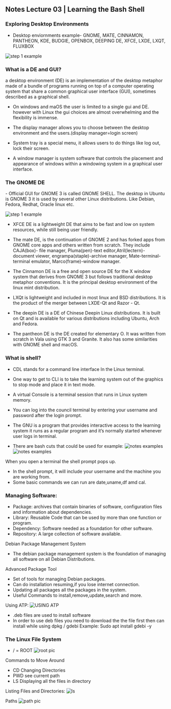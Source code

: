 <h2>Notes Lecture 03 | Learning the Bash Shell</h2>

<h3> Exploring Desktop Environments </h3>

- Desktop enviornments example- GNOME, MATE, CINNAMON, PANTHEON, KDE, BUDGIE,
OPENBOX, DEEPING DE, XFCE, LXDE, LXQT, FLUXBOX

![step 1 example](download/../../images/note3.png)

<h3> What is a DE and GUI? </h3>
a desktop environment (DE) is an implementation of the desktop metaphor made of a bundle of
programs running on top of a computer operating system that share a common graphical user interface (GUI), sometimes described as a graphical shell.

- On windows and maOS the user is limited to a single gui and DE. however with Linux the gui choices are almost overwhelming and the flexibility is immense.

- The display manager allows you to choose between the desktop environment and the users.(display manager=login screen)
  
- System tray is a special menu, it allows users to do things like log out, lock their screen.
  
- A window manager is system software that controls the placement and appearance of windows within a windowing system in a graphical user interface.
  
<h3>The GNOME DE </h3>
-  Official GUI for GNOME 3 is called GNOME SHELL. The desktop in Ubuntu is GNOME 3 it is used by several other Linux distributions. Like Debian, Fedora, Redhat, Oracle linux etc.

![step 1 example](download/../../images/gnome.png)

  
- XFCE DE is a lightweight DE that aims to be fast and low on system resources, while still being user friendly.
  
- The mate DE, is the continuation of GNOME 2 and has forked apps from GNOME core apps and others written from scratch. They include CAJA(box)- file manager, Pluma(pen)-text editor,Atril(lectern)- document viewer, engrampa(staple)-archive manager, Mate-terminal-terminal emulator, Marco(frame)-window manager.
  
- The Cinnamon DE is a free and open source DE for the X window system that derives from GNOME 3 but follows traditional desktop metaphor conventions. It is the principal desktop environment of the linux mint distribution.
  
- LXQt is lightweight and included in most linux and BSD distributions. It is the product of the merger between LXDE-Qt and Razor - Qt.
  
- The deepin DE is a DE of Chinese Deepin Linux distributions. It is built on Qt and is available for various distributions including Ubuntu, Arch and Fedora.
  
- The pantheon DE is the DE created for elementary O. It was written from scratch in Vala using GTK 3 and Granite. It also has some similarities with GNOME shell and macOS.

<h3> What is shell? </h3>

- CDL stands for a command line interface
In the Linux terminal.

- One way to get to CLI is to take the learning system out of the graphics to stop mode and place it in text mode.

- A virtual Console is a terminal session that runs in Linux system memory.
  
- You can log into the council terminal by entering your username and password after the login prompt. 

- The GNU is a program that provides interactive access to the learning system it runs as a regular program and it’s normally started whenever user logs in terminal.

- There are bash cuts that could be used for example: 
  ![notes examples](download/../../images/bash1.png)
  ![notes examples](download/../../images/bash2.png)

When you open a terminal the shell prompt pops up. 
  - In the shell prompt, it will include your username and the machine you are working from. 
  - Some basic commands we can run are date,uname,df amd cal.

<h3>Managing Software:</h3>

- Package: archives that contain binaries of software, configuration files and information about dependencies. 
- Library: Reusable Code that can be used by more than one function or program. 
- Dependency: Software needed as a foundation for other software. 
- Repository: A large collection of software available. 

Debian Package Management System 
- The debian package management system is the foundation of managing all software on all Debian Distributions. 

Advanced Package Tool
- Set of tools for managing Debian packages. 
- Can do installation resuming,if you lose internet connection. 
- Updating all packages all the packages in the system. 
- Useful Commands to install,remove,update,search and more. 

Using ATP: 
![USING ATP](download/../../images/atp.png)

- .deb files are used to install software
- In order to use deb files you need to download the the file first then can install while using dpkg / gdebi 
Example:
Sudo apt install gdebi -y 

<h3> The Linux File System </h3>

- / = ROOT 
![root pic](download/../../images/root.png)

Commands to Move Around 
  - CD Changing Directories 
  - PWD see current path 
  - LS Displaying all the files in directory 
  
Listing Files and Directories: 
  ![ls](download/../../images/lscommand.png)

Paths
![path pic](download/../../images/path.png)
